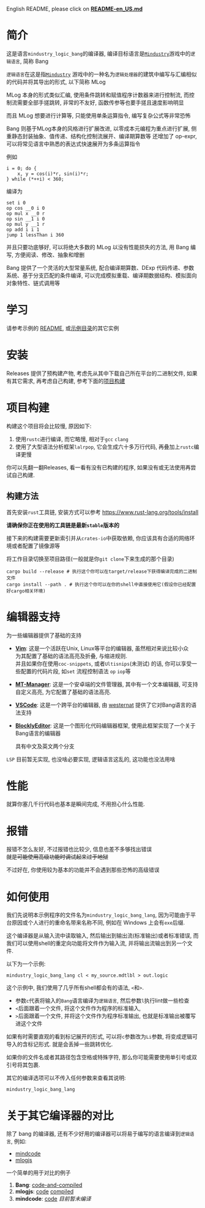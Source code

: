 English README, please click on [**README-en_US.md**](./README-en_US.md)

# 简介
这是语言`mindustry_logic_bang`的编译器, 编译目标语言是[`Mindustry`]游戏中的`逻辑语言`,
简称 Bang

`逻辑语言`在这是指[`Mindustry`]
游戏中的一种名为`逻辑处理器`的建筑中编写与汇编相似的代码并将其导出的形式,
以下简称 MLog

[`Mindustry`]: https://github.com/Anuken/Mindustry

MLog 本身的形式类似汇编, 使用条件跳转和赋值程序计数器来进行控制流,
而控制流需要全部手搓跳转, 非常的不友好, 函数传参等也要手搓且速度影响明显

而且 MLog 想要进行计算等, 只能使用单条运算指令, 编写复杂公式等非常恐怖

Bang 则基于MLog本身的风格进行扩展改进, 以零成本元编程为重点进行扩展,
侧重静态封装抽象、值传递、结构化控制流展开、编译期算数等
还增加了 op-expr, 可以将常见语言中熟悉的表达式快速展开为多条运算指令

例如
```
i = 0; do {
    x, y = cos(i)*r, sin(i)*r;
} while (*++i) < 360;
```
编译为
```
set i 0
op cos __0 i 0
op mul x __0 r
op sin __1 i 0
op mul y __1 r
op add i i 1
jump 1 lessThan i 360
```

并且只要功底够好, 可以将绝大多数的 MLog 以没有性能损失的方法,
用 Bang 编写, 方便阅读、修改、抽象和增删

Bang 提供了一个灵活的大型常量系统,
配合编译期算数、DExp 代码传递、参数系统、基于分支匹配的条件编译,
可以完成模拟重载、编译期数据结构、模拟面向对象特性、链式调用等

# 学习
请参考示例的 [README](./examples/README.md), 或[示例目录]的其它实例

[示例目录]: ./examples

# 安装
Releases 提供了预构建产物, 考虑先从其中下载自己所在平台的二进制文件,
如果有其它需求, 再考虑自己构建, 参考下面的[项目构建](#项目构建)

# 项目构建
构建这个项目将会比较慢, 原因如下:
1. 使用`rustc`进行编译, 而它略慢, 相对于`gcc` `clang`
2. 使用了大型语法分析框架`lalrpop`, 它会生成六十多万行代码, 再叠加上`rustc`编译更慢

你可以先翻一翻Releases, 看一看有没有已构建的程序, 如果没有或无法使用再尝试自己构建.

## 构建方法
首先安装`rust`工具链, 安装方式可以参考 <https://www.rust-lang.org/tools/install>

**请确保你正在使用的工具链是最新`stable`版本的**

接下来的构建需要更新索引并从`crates-io`中获取依赖, 你应该具有合适的网络环境或者配置了镜像源等

将工作目录切换至项目路径(一般就是你`git clone`下来生成的那个目录)
```shell
cargo build --release # 执行这个你可以在target/release下获得编译完成的二进制文件
cargo install --path . # 执行这个你可以在你的shell中直接使用它(假设你已经配置好cargo相关环境)
```

# 编辑器支持
为一些编辑器提供了基础的支持
- [**Vim**]\:
  这是一个活跃在Unix, Linux等平台的编辑器, 虽然相对来说比较小众<br/>
  为其配置了基础的语法高亮及折叠, 与缩进规则.<br/>
  并且如果你在使用`coc-snippets`, 或者`Ultisnips`(未测试) 的话,
  你可以享受一些配置的代码片段, 如`set` 流程控制语法 `op` `iop`等

- [**MT-Manager**]\:
  这是一个安卓端的文件管理器, 其中有一个文本编辑器, 可支持自定义高亮,
  为它配置了基础的语法高亮.

- [**VSCode**]\:
  这是一个跨平台的编辑器,
  由 [westernat] 提供了它对Bang语言的语法支持

- [**BlocklyEditor**]\:
  这是一个图形化代码编辑器框架, 使用此框架实现了一个关于Bang语言的编辑器

  具有中文及英文两个分支

`LSP` 目前暂无实现, 也没啥必要实现, 逻辑语言这乱的, 这功能也没法用啥

[**Vim**]: https://github.com/vim/vim
[**MT-Manager**]: https://mt2.cn/
[**VSCode**]: https://code.visualstudio.com/
[westernat]: https://github.com/westernat
[**BlocklyEditor**]: https://github.com/A4-Tacks/blockly_for_mindustry_logic_bang_lang


# 性能
就算你塞几千行代码也基本是瞬间完成, 不用担心什么性能.

# 报错
报错不怎么友好, 不过报错也比较少, 信息也差不多够找出错误\
~~就是可能使用高级功能时调试起来过于地狱~~

不过好在, 你使用较为基本的功能并不会遇到那些恐怖的高级错误

# 如何使用
我们先说明本示例程序的文件名为`mindustry_logic_bang_lang`,
因为可能由于平台原因或个人进行的重命名带来名称不同,
例如在 Windows 上会有`exe`后缀.

这个编译器是从输入流中读取输入, 然后输出到输出流(标准输出)或者标准错误,
而我们可以使用shell的重定向功能将文件作为输入流, 并将输出流输出到另一个文件.

以下为一个示例:

```shell
mindustry_logic_bang_lang cl < my_source.mdtlbl > out.logic
```

这个示例中, 我们使用了几乎所有shell都会有的语法, `<`和`>`.

- 参数`c`代表将输入的`Bang`语言编译为`逻辑语言`, 然后参数`l`执行lint做一些检查
- `<`后面跟着一个文件, 将这个文件作为程序的标准输入,
- `>`后面跟着一个文件, 并将这个文件作为程序标准输出, 也就是标准输出被覆写进这个文件

如果有时需要直观的看到标记展开的形式, 可以将`c`参数改为`Li`参数,
将变成逻辑可导入的含标记形式. 就是会丢掉一些跳转优化.

如果你的文件名或者其路径包含空格或特殊字符, 那么你可能需要使用单引号或双引号将其包裹.

其它的编译选项可以不传入任何参数来查看其说明:

```shell
mindustry_logic_bang_lang
```

# 关于其它编译器的对比
除了 bang 的编译器, 还有不少好用的编译器可以将易于编写的语言编译到`逻辑语言`,
例如:

- [mindcode](https://github.com/cardillan/mindcode)
- [mlogjs](https://github.com/mlogjs/mlogjs)

一个简单的用于对比的例子

1. **Bang**:
   [code-and-compiled](./examples/pascals_triangle.mdtlbl)
2. **mlogjs**:
   [code](https://github.com/mlogjs/mlogjs/blob/e17c84769a14c59ae0607db3c71db31d52ea8ad8/compiler/test/examples/pascals_triangle.js)
   [compiled](https://github.com/mlogjs/mlogjs/blob/e17c84769a14c59ae0607db3c71db31d52ea8ad8/compiler/test/examples/pascals_triangle.mlog)
3. **mindcode**:
   [code](./examples/pascals_triangle.mnd)
   *目前暂未编译*
